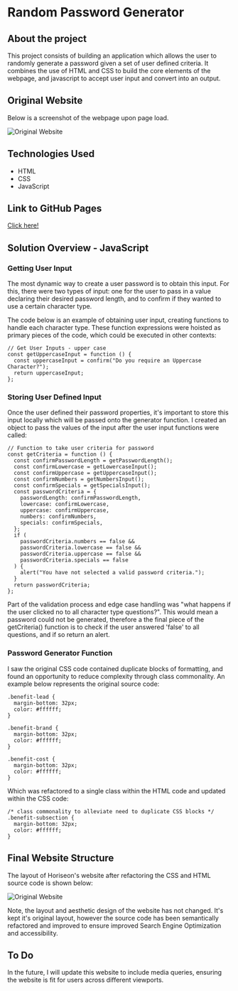 # Random Password Generator

## About the project

This project consists of building an application which allows the user to randomly generate a password given a set of user defined criteria. It combines the use of HTML and CSS to build the core elements of the webpage, and javascript to accept user input and convert into an output.

## Original Website

Below is a screenshot of the webpage upon page load.

![Original Website](assets/images/01-html-css-git-homework-demo.png)

## Technologies Used

- HTML
- CSS
- JavaScript

## Link to GitHub Pages

[Click here!](https://conorjkelly96.github.io/random-password-generator/)

## Solution Overview - JavaScript

### Getting User Input

The most dynamic way to create a user password is to obtain this input. For this, there were two types of input: one for the user to pass in a value declaring their desired password length, and to confirm if they wanted to use a certain character type.

The code below is an example of obtaining user input, creating functions to handle each character type. These function expressions were hoisted as primary pieces of the code, which could be executed in other contexts:

```
// Get User Inputs - upper case
const getUppercaseInput = function () {
  const uppercaseInput = confirm("Do you require an Uppercase Character?");
  return uppercaseInput;
};
```

### Storing User Defined Input

Once the user defined their password properties, it's important to store this input locally which will be passed onto the generator function. I created an object to pass the values of the input after the user input functions were called:

```
// Function to take user criteria for password
const getCriteria = function () {
  const confirmPasswordLength = getPasswordLength();
  const confirmLowercase = getLowercaseInput();
  const confirmUppercase = getUppercaseInput();
  const confirmNumbers = getNumbersInput();
  const confirmSpecials = getSpecialsInput();
  const passwordCriteria = {
    passwordLength: confirmPasswordLength,
    lowercase: confirmLowercase,
    uppercase: confirmUppercase,
    numbers: confirmNumbers,
    specials: confirmSpecials,
  };
  if (
    passwordCriteria.numbers == false &&
    passwordCriteria.lowercase == false &&
    passwordCriteria.uppercase == false &&
    passwordCriteria.specials == false
  ) {
    alert("You have not selected a valid password criteria.");
  }
  return passwordCriteria;
};
```

Part of the validation process and edge case handling was "what happens if the user clicked no to all character type questions?". This would mean a password could not be generated, therefore a the final piece of the getCriteria() function is to check if the user answered 'false' to all questions, and if so return an alert.

### Password Generator Function

I saw the original CSS code contained duplicate blocks of formatting, and found an opportunity to reduce complexity through class commonality. An example below represents the original source code:

```
.benefit-lead {
  margin-bottom: 32px;
  color: #ffffff;
}

.benefit-brand {
  margin-bottom: 32px;
  color: #ffffff;
}

.benefit-cost {
  margin-bottom: 32px;
  color: #ffffff;
}
```

Which was refactored to a single class within the HTML code and updated within the CSS code:

```
/* class commonality to alleviate need to duplicate CSS blocks */
.benefit-subsection {
  margin-bottom: 32px;
  color: #ffffff;
}
```

## Final Website Structure

The layout of Horiseon's website after refactoring the CSS and HTML source code is shown below:

![Original Website](assets/images/01-html-css-git-homework-demo.png)

Note, the layout and aesthetic design of the website has not changed. It's kept it's original layout, however the source code has been semantically refactored and improved to ensure improved Search Engine Optimization and accessibility.

## To Do

In the future, I will update this website to include media queries, ensuring the website is fit for users across different viewports.
